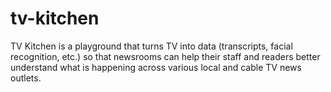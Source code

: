 # tv-kitchen
TV Kitchen is a playground that turns TV into data (transcripts, facial recognition, etc.) so that newsrooms can help their staff and readers better understand what is happening across various local and cable TV news outlets.
